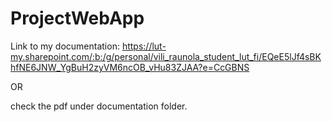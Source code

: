 # ProjectWebApp


Link to my documentation: https://lut-my.sharepoint.com/:b:/g/personal/vili_raunola_student_lut_fi/EQeE5lJf4sBKhfNE6JNW_YgBuH2zyVM6ncOB_vHu83ZJAA?e=CcGBNS

OR 

check the pdf under documentation folder.
